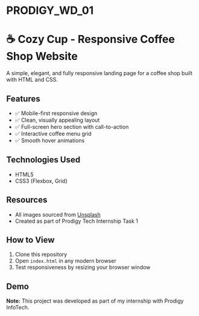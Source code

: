 # PRODIGY_WD_01
# ☕ Cozy Cup - Responsive Coffee Shop Website

A simple, elegant, and fully responsive landing page for a coffee shop built with HTML and CSS.

## Features
- ✅ Mobile-first responsive design
- ✅ Clean, visually appealing layout
- ✅ Full-screen hero section with call-to-action
- ✅ Interactive coffee menu grid
- ✅ Smooth hover animations

## Technologies Used
- HTML5
- CSS3 (Flexbox, Grid)

## Resources
- All images sourced from [Unsplash](https://unsplash.com)
- Created as part of Prodigy Tech Internship Task 1

## How to View
1. Clone this repository
2. Open `index.html` in any modern browser
3. Test responsiveness by resizing your browser window

## Demo


**Note:** This project was developed as part of my internship with Prodigy InfoTech.
